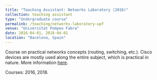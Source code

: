 ```yaml
---
title: "Teaching Assistant: Networks Laboratory (2016)"
collection: teaching assistant
type: "Undergraduate course"
permalink: /teaching/networks-laboratory-upf
venue: "Universitat Pompeu Fabra"
date: 2016-04-01, 2018-04-01
location: "Bacelona, Spain"
---
```


Course on practical networks concepts (routing, switching, etc.). Cisco devices are mostly used along the entire subject, which is practical in nature. More information [here](https://www.upf.edu/en/web/graus/grau-enginyeria-xarxes-telecomunicacio).

Courses: 2016, 2018.